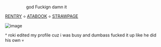 
⠀⠀⠀
⠀⠀⠀
god Fuckign damn it
  
[RENTRY](https://rentry.co/roronoas)‎ ‎‎‎‎‎‎⟡‎ [ATABOOK](https://sasuke.atabook.org) ⟡‎ [STRAWPAGE](https://sabakunogaara.straw.page) 

![image](https://github.com/user-attachments/assets/6af99238-2a65-485c-876d-543b2fa3134d)

^ roki edited my profile cuz i was busy and dumbass fucked it up like he did his own 💀

⠀⠀⠀⠀⠀⠀⠀⠀⠀⠀⠀⠀
⠀⠀⠀⠀⠀⠀⠀⠀⠀⠀⠀⠀⠀⠀⠀⠀⠀⠀⠀⠀⠀⠀⠀⠀





⠀⠀⠀⠀⠀⠀⠀⠀⠀⠀⠀⠀⠀⠀⠀⠀⠀⠀⠀⠀⠀⠀⠀⠀
⠀⠀⠀⠀⠀⠀⠀⠀⠀⠀⠀⠀
⠀⠀⠀⠀⠀⠀⠀⠀⠀⠀⠀⠀
⠀⠀⠀⠀⠀⠀⠀⠀⠀⠀⠀⠀
⠀⠀⠀⠀⠀⠀⠀⠀⠀⠀⠀⠀
⠀⠀⠀⠀⠀⠀⠀⠀⠀⠀⠀⠀
⠀⠀⠀⠀⠀⠀⠀⠀⠀⠀⠀⠀



‎‎  
‎ ‎‎  


